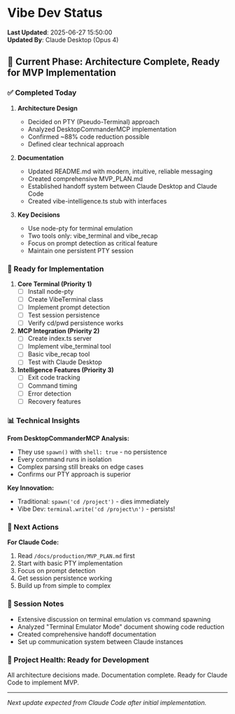 # Vibe Dev Status

**Last Updated**: 2025-06-27 15:50:00  
**Updated By**: Claude Desktop (Opus 4)

## 🎯 Current Phase: Architecture Complete, Ready for MVP Implementation

### ✅ Completed Today

1. **Architecture Design**
   - Decided on PTY (Pseudo-Terminal) approach
   - Analyzed DesktopCommanderMCP implementation
   - Confirmed ~88% code reduction possible
   - Defined clear technical approach

2. **Documentation**
   - Updated README.md with modern, intuitive, reliable messaging
   - Created comprehensive MVP_PLAN.md
   - Established handoff system between Claude Desktop and Claude Code
   - Created vibe-intelligence.ts stub with interfaces

3. **Key Decisions**
   - Use node-pty for terminal emulation
   - Two tools only: vibe_terminal and vibe_recap
   - Focus on prompt detection as critical feature
   - Maintain one persistent PTY session

### 🚧 Ready for Implementation

1. **Core Terminal (Priority 1)**
   - [ ] Install node-pty
   - [ ] Create VibeTerminal class
   - [ ] Implement prompt detection
   - [ ] Test session persistence
   - [ ] Verify cd/pwd persistence works

2. **MCP Integration (Priority 2)**
   - [ ] Create index.ts server
   - [ ] Implement vibe_terminal tool
   - [ ] Basic vibe_recap tool
   - [ ] Test with Claude Desktop

3. **Intelligence Features (Priority 3)**
   - [ ] Exit code tracking
   - [ ] Command timing
   - [ ] Error detection
   - [ ] Recovery features

### 📊 Technical Insights

**From DesktopCommanderMCP Analysis:**
- They use `spawn()` with `shell: true` - no persistence
- Every command runs in isolation
- Complex parsing still breaks on edge cases
- Confirms our PTY approach is superior

**Key Innovation:**
- Traditional: `spawn('cd /project')` - dies immediately
- Vibe Dev: `terminal.write('cd /project\n')` - persists!

### 🎯 Next Actions

**For Claude Code:**
1. Read `/docs/production/MVP_PLAN.md` first
2. Start with basic PTY implementation
3. Focus on prompt detection
4. Get session persistence working
5. Build up from simple to complex

### 📝 Session Notes

- Extensive discussion on terminal emulation vs command spawning
- Analyzed "Terminal Emulator Mode" document showing code reduction
- Created comprehensive handoff documentation
- Set up communication system between Claude instances

### 🚀 Project Health: Ready for Development

All architecture decisions made. Documentation complete. Ready for Claude Code to implement MVP.

---

*Next update expected from Claude Code after initial implementation.*